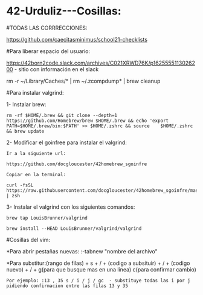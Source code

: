 # 42-Urduliz---Cosillas:

#TODAS LAS  CORRRECCIONES:

https://github.com/caecitasminimus/school21-checklists

#Para liberar espacio del usuario:

https://42born2code.slack.com/archives/C021XRWD76K/p1625555113026200 - sitio con información en el slack

rm -r ~/Library/Caches/* | rm ~/.zcompdump* | brew cleanup

#Para instalar valgrind:

  1- Instalar brew:

    rm -rf $HOME/.brew && git clone --depth=1 https://github.com/Homebrew/brew $HOME/.brew && echo 'export PATH=$HOME/.brew/bin:$PATH' >> $HOME/.zshrc && source    $HOME/.zshrc && brew update
    
  2- Modificar el goinfree para instalar el valgrind:

    Ir a la siguiente url: 
    
    https://github.com/docgloucester/42homebrew_sgoinfre
    
    Copiar en la terminal: 
    
    curl -fsSL https://raw.githubusercontent.com/docgloucester/42homebrew_sgoinfre/master/install.sh | zsh
    
  3- Instalar el valgrind con los siguientes comandos:
    
    brew tap LouisBrunner/valgrind
    
    brew install --HEAD LouisBrunner/valgrind/valgrind
    
#Cosillas del vim:

  *Para abrir pestañas nuevas: :-tabnew "nombre del archivo"
  
  *Para substitur:(rango de filas) + s + / + (codigo a subsituir) + / + (codigo nuevo) + / + g(para que busque mas en una linea) c(para confirmar cambio)
    
    Por ejemplo: :13 , 35 s / i / j / gc  - substituye todas las i por j pidiendo confirmacion entre las filas 13 y 35
